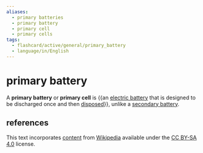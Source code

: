 ```yaml
---
aliases:
  - primary batteries
  - primary battery
  - primary cell
  - primary cells
tags:
  - flashcard/active/general/primary_battery
  - language/in/English
---
```


# primary battery

A __primary battery__ or __primary cell__ is {{an [electric battery](electric%20battery.md) that is designed to be discharged once and then [disposed](disposable%20product.md)}}, unlike a [secondary battery](rechargeable%20battery.md). <!--SR:!2024-09-16,384,290-->

## references

This text incorporates [content](https://en.wikipedia.org/wiki/primary_battery) from [Wikipedia](Wikipedia.md) available under the [CC BY-SA 4.0](https://creativecommons.org/licenses/by-sa/4.0/) license.
